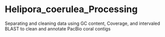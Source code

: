 # Helipora_coerulea_Processing
Separating and cleaning data using GC content, Coverage, and intervaled BLAST to clean and annotate PacBio coral contigs
